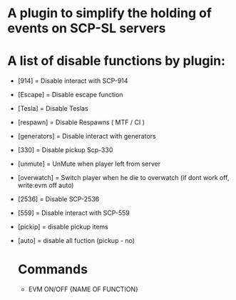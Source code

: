 # A plugin to simplify the holding of events on SCP-SL servers

# A list of disable functions by plugin:

- [914] = Disable interact with SCP-914
- [Escape] = Disable escape function
- [Tesla] = Disable Teslas
- [respawn] = Disable Respawns ( MTF / CI )
- [generators] = Disable interact with generators
- [330] = Disable pickup Scp-330
- [unmute] = UnMute when player left from server
- [overwatch] = Switch player when he die to overwatch (if dont work off, write:evm off auto)
- [2536] = Disable SCP-2536
- [559] = Disable interact with SCP-559
- [pickip] = disable pickup items
- [auto] = disable all fuction (pickup - no) 

  # Commands

  - EVM ON/OFF {NAME OF FUNCTION}

    
